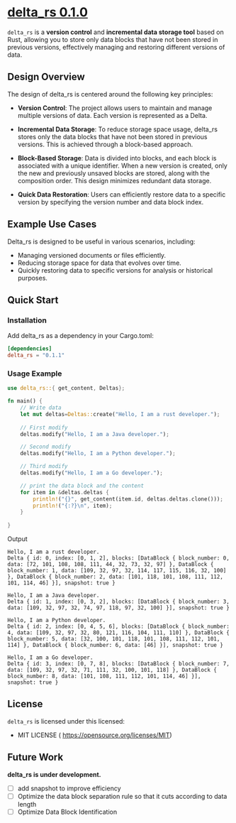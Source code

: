 # [delta_rs 0.1.0](https://crates.io/crates/delta_rs)

`delta_rs` is a **version control** and **incremental data storage tool** based on Rust, allowing you to store only data blocks that have not been stored in previous versions, effectively managing and restoring different versions of data. 

## Design Overview

The design of delta_rs is centered around the following key principles:

- **Version Control**: The project allows users to maintain and manage multiple versions of data. Each version is represented as a Delta.

- **Incremental Data Storage**: To reduce storage space usage, delta_rs stores only the data blocks that have not been stored in previous versions. This is achieved through a block-based approach.

- **Block-Based Storage**: Data is divided into blocks, and each block is associated with a unique identifier. When a new version is created, only the new and previously unsaved blocks are stored, along with the composition order. This design minimizes redundant data storage.

- **Quick Data Restoration**: Users can efficiently restore data to a specific version by specifying the version number and data block index.

## Example Use Cases

Delta_rs is designed to be useful in various scenarios, including:

- Managing versioned documents or files efficiently.
- Reducing storage space for data that evolves over time.
- Quickly restoring data to specific versions for analysis or historical purposes.

## Quick Start

### Installation

Add delta_rs as a dependency in your Cargo.toml:

```toml
[dependencies]
delta_rs = "0.1.1"
```

### Usage Example

```rust
use delta_rs::{ get_content, Deltas};

fn main() {
    // Write data
    let mut deltas=Deltas::create("Hello, I am a rust developer.");
    
    // First modify
    deltas.modify("Hello, I am a Java developer.");

    // Second modify
    deltas.modify("Hello, I am a Python developer.");

    // Third modify
    deltas.modify("Hello, I am a Go developer.");

    // print the data block and the content
    for item in &deltas.deltas {
        println!("{}", get_content(item.id, deltas.deltas.clone()));
        println!("{:?}\n", item);
    }
    
}
```

Output

```shell
Hello, I am a rust developer.
Delta { id: 0, index: [0, 1, 2], blocks: [DataBlock { block_number: 0, data: [72, 101, 108, 108, 111, 44, 32, 73, 32, 97] }, DataBlock { block_number: 1, data: [109, 32, 97, 32, 114, 117, 115, 116, 32, 100] }, DataBlock { block_number: 2, data: [101, 118, 101, 108, 111, 112, 101, 114, 46] }], snapshot: true }

Hello, I am a Java developer.
Delta { id: 1, index: [0, 3, 2], blocks: [DataBlock { block_number: 3, data: [109, 32, 97, 32, 74, 97, 118, 97, 32, 100] }], snapshot: true }

Hello, I am a Python developer.
Delta { id: 2, index: [0, 4, 5, 6], blocks: [DataBlock { block_number: 4, data: [109, 32, 97, 32, 80, 121, 116, 104, 111, 110] }, DataBlock { block_number: 5, data: [32, 100, 101, 118, 101, 108, 111, 112, 101, 114] }, DataBlock { block_number: 6, data: [46] }], snapshot: true }

Hello, I am a Go developer.
Delta { id: 3, index: [0, 7, 8], blocks: [DataBlock { block_number: 7, data: [109, 32, 97, 32, 71, 111, 32, 100, 101, 118] }, DataBlock { block_number: 8, data: [101, 108, 111, 112, 101, 114, 46] }], snapshot: true }
```

## License

`delta_rs` is licensed under this licensed:

- MIT LICENSE ( https://opensource.org/licenses/MIT)

## Future Work

**delta_rs is under development.**

- [ ] add snapshot to improve efficiency
- [ ] Optimize the data block separation rule so that it cuts according to data length
- [ ] Optimize Data Block Identification
